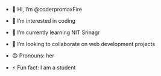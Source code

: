 - 👋 Hi, I’m @coderpromaxFire
- 👀 I’m interested in coding
- 🌱 I’m currently learning NIT Srinagr
- 💞️ I’m looking to collaborate on web development projects

- 😄 Pronouns: her
- ⚡ Fun fact: I am a student

<!---
coderpromaxFire/coderpromaxFire is a ✨ special ✨ repository because its `README.md` (this file) appears on your GitHub profile.
You can click the Preview link to take a look at your changes.
--->
